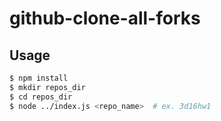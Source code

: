 # github-clone-all-forks

## Usage

```bash
$ npm install
$ mkdir repos_dir
$ cd repos_dir
$ node ../index.js <repo_name>  # ex. 3d16hw1
```
